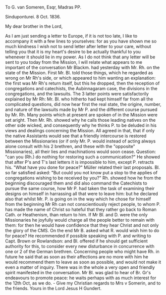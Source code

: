 To G. van Someren, Esqr, Madras PP.

 Sinduponturei. 8 Oct. 1836.

My dear brother in the Lord,

As I am just sending a letter to Europe, if it is not too late, I like to accompany it with a few lines to yourselves: for as you have shown me so much kindness I wish not to send letter after letter to your care, without telling you that it is my heart's desire to be actually thankful to you whenever it should lie in my power. As I do not think that any letter will be sent to you today from the Mission, I will relate what appears to me important of the conversation Mr Blackm. had yesterday with Mr. Rh. on the state of the Mission. First Mr. Bl. told those things, which he regarded as wrong on Mr Rh's side, or which appeared to him wanting an explanation: the first was Mr Rh's return itself, but this he dropped, then the reception of congregations and catechists, the Aubinnagaram case, the divisions in the congregations, and the lawsuits. The 3 latter points were satisfactorily explained by Mr Rh: Mr. Bl. who hitherto had kept himself far from all the complicated questions, did now hear first the real state, the origine, number, and nature of the lawsuits made by Mr P. and the different course pursued by Mr. Rh. Many points which at present are spoken of in the Mission were set aright. Then Mr. Rh. showed why he calls those leading natives on the other side wicked, and consequently why he thinks P. to be deluded in his views and dealings concerning the Mission. All agreed in that, that if only the native Assistants would see that a friendly intercourse is restored between the Missionaries (or if only Mr. P. would instead of acting always alone consult with his 2 brethren, and these with the "opposite" Missionaries), all their lies and machinations would soon cease. Question: "can you (Rh.) do nothing for restoring such a communication?" He showed that after P's and T's last letters it is impossible to him, except P. retracts his. "What have you done for peace?" Müller related their last proposals. Bl. so far satisfied asked: "But could you not know put a stop to the applies of congregations wishing to be received by you?" Rh. showed how he from the beginning discouraged them and did also command the Catechists to pursue the same course, how Mr P. had taken the task of examining their designs on himself in harrassing all that were to leave him: but he declared also that whilst Mr. P. is going on in the way which he chose for himself from the beginning Mr Rh can not conscientiously reject people, to whom P. has made the name of Christ so hateful that they rather go back to Roman Cath. or Heathenism, than return to him. If Mr Bl. and D. were the only Missionaries he joyfully would charge all the people better to remain with them: for then he would have confidence that they hear Christ and not only the glory of the CMS. On the end Mr B. asked what R. would wish him to do for peace? He recommended if possible speaking with P. and writing to Capt. Brown or Rowlandson: and Bl. offered if he should get sufficient authority for this, to consider every new disturbance in concurrence with one or 2 of the German brethren. Concerning people who might have Rh. in future he said that as soon as their affections are no more with him he would recommend them to leave as soon as possible, and would not make it even a matter of inquiry. There was in the whole a very open and friendly spirit manifested in the conversation. Mr Bl. was glad to hear of Br. Gr's endeavours to promote peace: he waits perhaps with as much interest for the 12th Oct, as we do. - Give my Christian regards to Mrs v Somerin, and to the friends.
 Yours in the Lord Jesus H Gundert.

